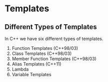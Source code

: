 # Templates

## Different Types of Templates
In C++ we have six different types of templates.
1. Function Templates (C++98/03)
2. Class Templates (C++98/03)
3. Member Function Templates (C++98/03)
4. Alias Templates (C++11)
5. Lambda
6. Variable Templates


